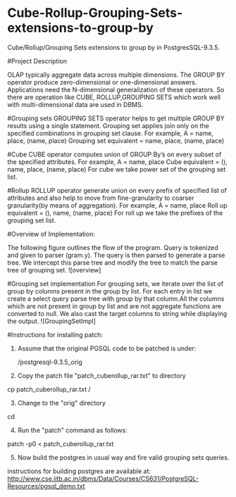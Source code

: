 # Cube-Rollup-Grouping-Sets-extensions-to-group-by
Cube/Rollup/Grouping Sets extensions to group by in PostgresSQL-9.3.5.

#Project Description

OLAP typically aggregate data across multiple dimensions. The GROUP BY operator produce zero-dimensional or one-dimensional answers.  Applications need the N-dimensional generalization of these operators. So there are operation like CUBE, ROLLUP,GROUPING SETS which work well with multi-dimensional data are used in DBMS.

#Grouping sets
GROUPING SETS operator helps to get multiple GROUP BY results using a single statement. Grouping set applies join only on the specified combinations in grouping set clause. 
For example, A = name, place, (name, place)
Grouping set equivalent = name, place, (name, place)

#Cube
CUBE operator computes union of GROUP By’s on every subset of the specified attributes.
For example, A = name, place
Cube equivalent = (), name, place, (name, place)
For cube we take power set of the grouping set list.

#Rollup
ROLLUP operator generate union on every prefix of specified list of attributes and also help to move from fine-granularity to coarser granularity(by means of aggregation).
For example, A = name, place
Roll up equivalent = (), name, (name, place)
For roll up we take the prefixes of the grouping set list.

#Overview of Implementation:

The following figure outlines the flow of the program. Query is tokenized and given to
parser (gram.y). The query is then parsed to generate a parse tree. We intercept this
parse tree and modify the tree to match the parse tree of grouping set.
![overview]

#Grouping set implementation
For grouping sets, we iterate over the list of group by columns present in the group by list. For each entry in list we create a select query parse tree with group by that column.All the columns which are not present in group by list and are not aggregate functions are converted to null. We also cast the target columns to string while displaying the output.
![GroupingSetImpl]

#Instructions for installing  patch:

1) Assume that the original PGSQL code to be patched is under:

  	<orig>/postgresql-9.3.5_orig

2) Copy the patch file "patch_cuberollup_rar.txt" to <orig> directory

cp patch_cuberollup_rar.txt <orig>/

3) Change to the "orig" directory
	
cd <orig>

4) Run the "patch" command as follows:

patch -p0 < patch_cuberollup_rar.txt

5) Now build the postgres in usual way and fire valid grouping sets queries.
 
instructions for building postgres are available at:
http://www.cse.iitb.ac.in/dbms/Data/Courses/CS631/PostgreSQL-Resources/pgsql_demo.txt

